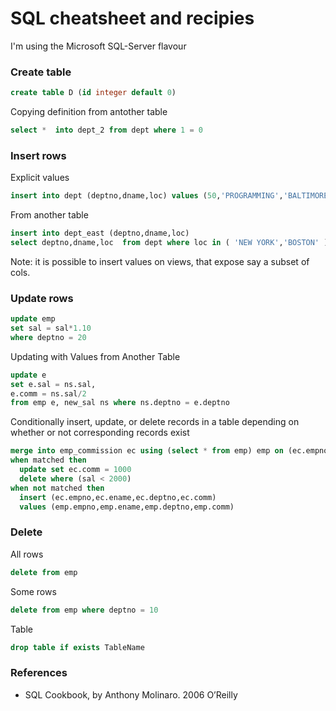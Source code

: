 # SQL cheatsheet and recipies

I'm using the Microsoft SQL-Server flavour


### Create table

```sql
create table D (id integer default 0)
```
Copying definition from antother table
```sql
select *  into dept_2 from dept where 1 = 0
```

### Insert rows

Explicit values
```sql
insert into dept (deptno,dname,loc) values (50,'PROGRAMMING','BALTIMORE')
```

From another table
```sql
insert into dept_east (deptno,dname,loc)
select deptno,dname,loc  from dept where loc in ( 'NEW YORK','BOSTON' )
```
Note: it is possible to insert values on views, that expose say a subset of cols.


### Update rows

```sql
update emp
set sal = sal*1.10
where deptno = 20
```
Updating with Values from Another Table
```sql
update e
set e.sal = ns.sal,
e.comm = ns.sal/2
from emp e, new_sal ns where ns.deptno = e.deptno
```

Conditionally insert, update, or delete records in a table depending on whether or not corresponding records exist

```sql
merge into emp_commission ec using (select * from emp) emp on (ec.empno=emp.empno)
when matched then
  update set ec.comm = 1000
  delete where (sal < 2000)
when not matched then
  insert (ec.empno,ec.ename,ec.deptno,ec.comm)
  values (emp.empno,emp.ename,emp.deptno,emp.comm)
```

### Delete

All rows

```sql
delete from emp
```
Some rows
```sql
delete from emp where deptno = 10
```

Table
```sql
drop table if exists TableName
```


### References
 * SQL Cookbook, by Anthony Molinaro. 2006 O’Reilly
